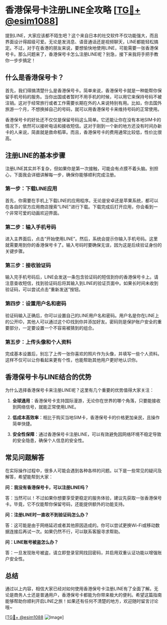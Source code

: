 # 香港保号卡注册LINE全攻略 [[TG💪+ @esim1088](https://t.me/s/esim1088)]

提到LINE，大家应该都不陌生吧？这个来自日本的社交软件不仅功能强大，而且界面设计得超级可爱。无论是发消息、语音通话还是视频聊天，LINE都能轻松搞定。不过，对于在香港的朋友来说，要想愉快地使用LINE，可能需要一张香港保号卡。那么问题来了，香港保号卡怎么注册LINE呢？别急，接下来我将手把手教你一步步搞定！

## 什么是香港保号卡？

首先，我们得搞清楚什么是香港保号卡。简单来说，香港保号卡就是一种能帮你保留手机号码的服务。当你出国或者暂时不用手机的时候，可以用它来保持号码不被注销。这对于经常旅行或者工作需要长期在外的人来说特别有用。比如，你去国外旅游一个月，不想换掉自己的号码，就可以用香港保号卡来维持号码的正常使用。

香港保号卡的好处还不仅仅是保留号码这么简单。它还能让你在没有本地SIM卡的情况下，依然可以接听电话和接收短信。这对于刚到一个新的地方还没有时间办新卡的人来说，简直就是救命稻草。而且，香港保号卡的费用通常比较低，性价比很高。

## 注册LINE的基本步骤

注册LINE其实并不复杂，但如果你是第一次接触，可能会有点摸不着头脑。别担心，下面我会详细讲解每一步，确保你能够顺利完成注册。

### 第一步：下载LINE应用

首先，你需要在手机上下载LINE的应用程序。无论是安卓还是苹果系统，都可以在各自的官方应用商店搜索“LINE”进行下载。下载完成后打开应用，你会看到一个非常可爱的动画欢迎界面。

### 第二步：输入手机号码

进入主界面后，点击“开始使用LINE”。然后，系统会提示你输入手机号码。这里就需要用到你的香港保号卡了。输入号码时要确保无误，因为这是后续验证身份的关键步骤。

### 第三步：接收验证码

输入完手机号码后，LINE会发送一条包含验证码的短信到你的香港保号卡上。请注意查收短信，找到验证码后将其输入到LINE的验证页面中。如果长时间未收到验证码，可以尝试点击“重新发送”按钮。

### 第四步：设置用户名和密码

验证码输入正确后，你可以设置自己的LINE用户名和密码。用户名是你在LINE上的公开ID，其他人可以通过这个ID找到你并添加好友。密码则是保护账户安全的重要部分，一定要设置一个不容易被猜到的组合。

### 第五步：上传头像和个人资料

完成基本设置后，别忘了上传一张你喜欢的照片作为头像，并填写一些个人资料。这样不仅可以让你看起来更有个性，也能帮助其他用户更好地认识你。

## 香港保号卡与LINE结合的优势

为什么选择香港保号卡来注册LINE呢？这里有几个重要的优势值得大家关注：

1. **全球通用**：香港保号卡支持国际漫游，无论你在世界的哪个角落，只要能接收到网络信号，就能正常使用LINE。
   
2. **低成本高效率**：相比于购买当地SIM卡，香港保号卡的价格更加亲民，且操作简单快捷。

3. **安全性保障**：通过香港保号卡注册LINE，可以有效避免因网络环境不稳定导致的安全隐患，确保个人信息的安全性。

## 常见问题解答

在实际操作过程中，很多人可能会遇到各种各样的问题。以下是一些常见的疑问及解答，希望能帮到大家：

**问：我没有香港保号卡，可以注册LINE吗？**

答：当然可以！不过如果你想要享受更稳定的服务体验，建议先获取一张香港保号卡。毕竟，它不仅能帮你保留号码，还能提供额外的功能支持。

**问：注册LINE时一直收不到验证码怎么办？**

答：这可能是由于网络延迟或者其他原因造成的。你可以尝试更换Wi-Fi或移动数据连接后再试一次。如果仍然不行，可以联系客服寻求帮助。

**问：LINE账号被盗怎么办？**

答：一旦发现账号被盗，请立即登录官网找回密码，并启用双重认证功能以增强账户安全性。

## 总结

通过以上内容，相信大家已经对如何使用香港保号卡注册LINE有了全面了解。无论是商务人士还是普通用户，香港保号卡都能为你带来极大的便利。希望这篇指南能够帮助你顺利开启LINE之旅！如果还有任何不清楚的地方，欢迎随时留言讨论哦~

[[TG💪+ @esim1088](https://t.me/s/esim1088) ![Image](https://i.postimg.cc/4NQfJmqS/Snipaste-2025-05-13-00-14-12.png)]